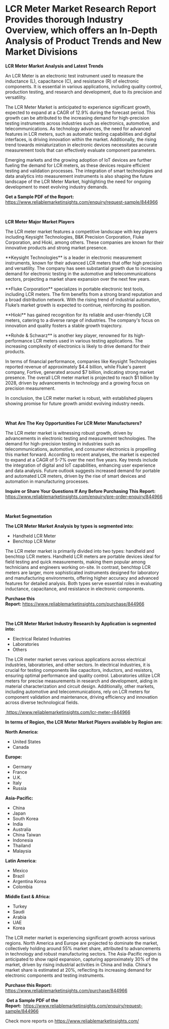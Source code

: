 <p><h1>LCR Meter Market Research Report Provides thorough Industry Overview, which offers an In-Depth Analysis of Product Trends and New Market Divisions</h1></p><p><strong>LCR Meter Market Analysis and Latest Trends</strong></p>
<p><p>An LCR Meter is an electronic test instrument used to measure the inductance (L), capacitance (C), and resistance (R) of electronic components. It is essential in various applications, including quality control, production testing, and research and development, due to its precision and versatility.</p><p>The LCR Meter Market is anticipated to experience significant growth, expected to expand at a CAGR of 12.9% during the forecast period. This growth can be attributed to the increasing demand for high-precision testing instruments across industries such as electronics, automotive, and telecommunications. As technology advances, the need for advanced features in LCR meters, such as automatic testing capabilities and digital interfaces, is driving innovation within the market. Additionally, the rising trend towards miniaturization in electronic devices necessitates accurate measurement tools that can effectively evaluate component parameters.</p><p>Emerging markets and the growing adoption of IoT devices are further fueling the demand for LCR meters, as these devices require efficient testing and validation processes. The integration of smart technologies and data analytics into measurement instruments is also shaping the future landscape of the LCR Meter Market, highlighting the need for ongoing development to meet evolving industry demands.</p></p>
<p><strong>Get a Sample PDF of the Report:&nbsp;</strong> <a href="https://www.reliablemarketinsights.com/enquiry/request-sample/844966?utm_campaign=3264&utm_medium=2&utm_source=Github&utm_content=ia&utm_term=08042025&utm_id=lcr-meter">https://www.reliablemarketinsights.com/enquiry/request-sample/844966</a></p>
<p>&nbsp;</p>
<p><strong>LCR Meter Major Market Players</strong></p>
<p><p>The LCR meter market features a competitive landscape with key players including Keysight Technologies, B&K Precision Corporation, Fluke Corporation, and Hioki, among others. These companies are known for their innovative products and strong market presence.</p><p>**Keysight Technologies** is a leader in electronic measurement instruments, known for their advanced LCR meters that offer high precision and versatility. The company has seen substantial growth due to increasing demand for electronic testing in the automotive and telecommunications sectors, projecting a market share expansion over the next few years.</p><p>**Fluke Corporation** specializes in portable electronic test tools, including LCR meters. The firm benefits from a strong brand reputation and a broad distribution network. With the rising trend of industrial automation, Fluke’s market growth is expected to continue, reinforcing its position.</p><p>**Hioki** has gained recognition for its reliable and user-friendly LCR meters, catering to a diverse range of industries. The company's focus on innovation and quality fosters a stable growth trajectory.</p><p>**Rohde & Schwarz** is another key player, renowned for its high-performance LCR meters used in various testing applications. The increasing complexity of electronics is likely to drive demand for their products.</p><p>In terms of financial performance, companies like Keysight Technologies reported revenue of approximately $4.4 billion, while Fluke's parent company, Fortive, generated around $7 billion, indicating strong market presence. The overall LCR meter market is projected to reach $1 billion by 2028, driven by advancements in technology and a growing focus on precision measurement. </p><p>In conclusion, the LCR meter market is robust, with established players showing promise for future growth amidst evolving industry needs.</p></p>
<p>&nbsp;</p>
<p><strong>What Are The Key Opportunities For LCR Meter Manufacturers?</strong></p>
<p><p>The LCR meter market is witnessing robust growth, driven by advancements in electronic testing and measurement technologies. The demand for high-precision testing in industries such as telecommunications, automotive, and consumer electronics is propelling this market forward. According to recent analyses, the market is expected to expand at a CAGR of 5-7% over the next five years. Key trends include the integration of digital and IoT capabilities, enhancing user experience and data analysis. Future outlook suggests increased demand for portable and automated LCR meters, driven by the rise of smart devices and automation in manufacturing processes.</p></p>
<p><strong>Inquire or Share Your Questions If Any Before Purchasing This Report:</strong> <a href="https://www.reliablemarketinsights.com/enquiry/pre-order-enquiry/844966?utm_campaign=3264&utm_medium=2&utm_source=Github&utm_content=ia&utm_term=08042025&utm_id=lcr-meter">https://www.reliablemarketinsights.com/enquiry/pre-order-enquiry/844966</a></p>
<p>&nbsp;</p>
<p><strong>Market Segmentation</strong></p>
<p><strong>The LCR Meter Market Analysis by types is segmented into:</strong></p>
<p><ul><li>Handheld LCR Meter</li><li>Benchtop LCR Meter</li></ul></p>
<p><p>The LCR meter market is primarily divided into two types: handheld and benchtop LCR meters. Handheld LCR meters are portable devices ideal for field testing and quick measurements, making them popular among technicians and engineers working on-site. In contrast, benchtop LCR meters are larger, more sophisticated instruments designed for laboratory and manufacturing environments, offering higher accuracy and advanced features for detailed analysis. Both types serve essential roles in evaluating inductance, capacitance, and resistance in electronic components.</p></p>
<p><strong>Purchase this Report:&nbsp;</strong><a href="https://www.reliablemarketinsights.com/purchase/844966?utm_campaign=3264&utm_medium=2&utm_source=Github&utm_content=ia&utm_term=08042025&utm_id=lcr-meter">https://www.reliablemarketinsights.com/purchase/844966</a></p>
<p>&nbsp;</p>
<p><strong>The LCR Meter Market Industry Research by Application is segmented into:</strong></p>
<p><ul><li>Electrical Related Industries</li><li>Laboratories</li><li>Others</li></ul></p>
<p><p>The LCR meter market serves various applications across electrical industries, laboratories, and other sectors. In electrical industries, it is crucial for testing components like capacitors, inductors, and resistors, ensuring optimal performance and quality control. Laboratories utilize LCR meters for precise measurements in research and development, aiding in material characterization and circuit design. Additionally, other markets, including automotive and telecommunications, rely on LCR meters for component validation and maintenance, driving efficiency and innovation across diverse technological fields.</p></p>
<p><a href="https://www.reliablemarketinsights.com/lcr-meter-r844966?utm_campaign=3264&utm_medium=2&utm_source=Github&utm_content=ia&utm_term=08042025&utm_id=lcr-meter">&nbsp;https://www.reliablemarketinsights.com/lcr-meter-r844966</a></p>
<p><strong>In terms of Region, the LCR Meter Market Players available by Region are:</strong></p>
<p>
    <p> <strong> North America: </strong>
        <ul>
            <li>United States</li>
            <li>Canada</li>
        </ul>
        </p> 
    <p> <strong> Europe: </strong>
        <ul>
            <li>Germany</li>
            <li>France</li>
            <li>U.K.</li>
            <li>Italy</li>
            <li>Russia</li>
        </ul>
        </p> 
    <p> <strong> Asia-Pacific: </strong>
        <ul>
            <li>China</li>
            <li>Japan</li>
            <li>South Korea</li>
            <li>India</li>
            <li>Australia</li>
            <li>China Taiwan</li>
            <li>Indonesia</li>
            <li>Thailand</li>
            <li>Malaysia</li>
        </ul>
        </p> 
    <p> <strong> Latin America: </strong>
        <ul>
            <li>Mexico</li>
            <li>Brazil</li>
            <li>Argentina Korea</li>
            <li>Colombia</li>
        </ul>
        </p> 
    <p> <strong> Middle East & Africa: </strong>
        <ul>
            <li>Turkey</li>
            <li>Saudi</li>
            <li>Arabia</li>
            <li>UAE</li>
            <li>Korea</li>
        </ul>
    </p>
    </p>
<p><p>The LCR meter market is experiencing significant growth across various regions. North America and Europe are projected to dominate the market, collectively holding around 55% market share, attributed to advancements in technology and robust manufacturing sectors. The Asia-Pacific region is anticipated to show rapid expansion, capturing approximately 30% of the market, driven by rising industrial activities in China and India. China's market share is estimated at 20%, reflecting its increasing demand for electronic components and testing instruments.</p></p>
<p><strong>Purchase this Report: </strong><a href="https://www.reliablemarketinsights.com/purchase/844966?utm_campaign=3264&utm_medium=2&utm_source=Github&utm_content=ia&utm_term=08042025&utm_id=lcr-meter">https://www.reliablemarketinsights.com/purchase/844966</a></p>
<p>&nbsp;<strong>Get a Sample PDF of the Report:&nbsp;&nbsp;</strong><a href="https://www.reliablemarketinsights.com/enquiry/request-sample/844966?utm_campaign=3264&utm_medium=2&utm_source=Github&utm_content=ia&utm_term=08042025&utm_id=lcr-meter">https://www.reliablemarketinsights.com/enquiry/request-sample/844966</a></p>
<p><strong></strong></p>
<p>Check more reports on <a href="https://www.reliablemarketinsights.com/?utm_campaign=3264&utm_medium=2&utm_source=Github&utm_content=ia&utm_term=08042025&utm_id=lcr-meter">https://www.reliablemarketinsights.com/</a></p>